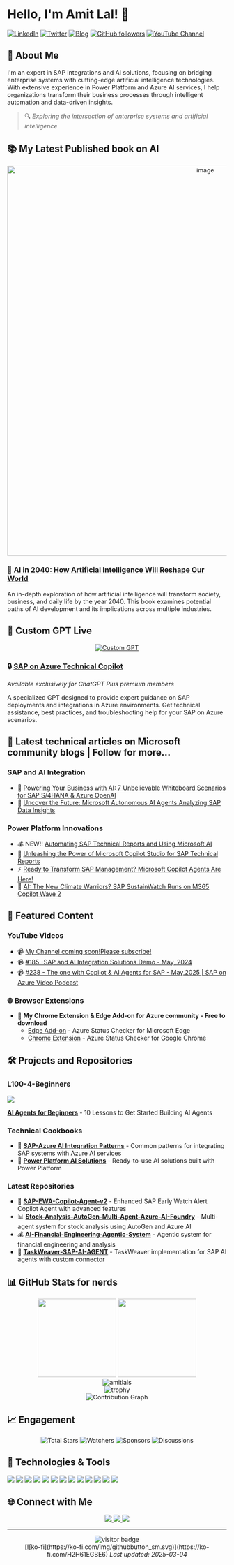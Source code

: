 # Hello, I'm Amit Lal! 👋

[![LinkedIn](https://img.shields.io/badge/LinkedIn-amitlal-blue?style=flat-square&logo=linkedin)](https://linkedin.com/in/amitlal)
[![Twitter](https://img.shields.io/badge/Twitter-amitlalamitlal-1DA1F2?style=flat-square&logo=twitter&logoColor=white)](https://x.com/amitlalamitlal)
[![Blog](https://img.shields.io/badge/medium.com-green?style=flat-square&logo=blogger&logoColor=white)](https://medium.com/@amitlalyt)
[![GitHub followers](https://img.shields.io/github/followers/amitlals?label=Follow&style=social)](https://github.com/amitlals)
[![YouTube Channel](https://img.shields.io/badge/YouTube-Subscribe-red?style=flat-square&logo=youtube&logoColor=white)](www.youtube.com/@AI-with-AmitLal)

## 💼 About Me

I'm an expert in SAP integrations and AI solutions, focusing on bridging enterprise systems with cutting-edge artificial intelligence technologies. With extensive experience in Power Platform and Azure AI services, I help organizations transform their business processes through intelligent automation and data-driven insights.

> 🔍 *Exploring the intersection of enterprise systems and artificial intelligence*

## 📚 My Latest Published book on AI

<div align="center">
  <a href="https://www.amazon.com/AI-2040-Artificial-Intelligence-Reshape-ebook/dp/B0DNQ1N4G1">
    <img width="894" alt="image" src="https://github.com/user-attachments/assets/1571e138-bbd4-4d7e-ae5c-693c24fd92d1" />

  </a>
</div>

### 📖 [AI in 2040: How Artificial Intelligence Will Reshape Our World](https://www.amazon.com/AI-2040-Artificial-Intelligence-Reshape-ebook/dp/B0DNQ1N4G1)

An in-depth exploration of how artificial intelligence will transform society, business, and daily life by the year 2040. This book examines potential paths of AI development and its implications across multiple industries.

## 🤖 Custom GPT Live

<div align="center">
  <a href="https://chatgpt.com/g/g-P0b7jVeUn-sap-on-azure-technical-copilot">
    <img src="https://img.shields.io/badge/ChatGPT-SAP_on_Azure_Technical_Copilot-74aa9c?style=for-the-badge&logo=openai&logoColor=white" alt="Custom GPT" />
  </a>
</div>

### 🔒 [SAP on Azure Technical Copilot](https://chatgpt.com/g/g-P0b7jVeUn-sap-on-azure-technical-copilot)
*Available exclusively for ChatGPT Plus premium members*

A specialized GPT designed to provide expert guidance on SAP deployments and integrations in Azure environments. Get technical assistance, best practices, and troubleshooting help for your SAP on Azure scenarios.

## 📝 Latest technical articles on Microsoft community blogs | Follow for more...

### SAP and AI Integration
- 🚀 [Powering Your Business with AI: 7 Unbelievable Whiteboard Scenarios for SAP S/4HANA & Azure OpenAI](https://techcommunity.microsoft.com/blog/azure-ai-services-blog/powering-your-business-with-ai-7-unbelievable-whiteboard-scenarios-for-sap-s4han/3790982)
- 🔮 [Uncover the Future: Microsoft Autonomous AI Agents Analyzing SAP Data Insights](https://techcommunity.microsoft.com/blog/azure-ai-services-blog/uncover-the-future-microsoft-autonomous-ai-agents-analyzing-sap-data-insights/4005307)

### Power Platform Innovations
- 💰 NEW!! [Automating SAP Technical Reports and Using Microsoft AI](https://community.powerplatform.com/blogs/post/?postid=b738010c-c5fa-ef11-be20-6045bdf03fcb)
- 🤖 [Unleashing the Power of Microsoft Copilot Studio for SAP Technical Reports](https://community.powerplatform.com/blogs/post/?postid=b04a1e37-8964-ef11-bfe3-6045bda6da2f)
- ⚡ [Ready to Transform SAP Management? Microsoft Copilot Agents Are Here!](https://community.powerplatform.com/blogs/post/?postid=6a8fb326-068d-ef11-ac21-6045bda6da2f)
- 🌱 [AI: The New Climate Warriors? SAP SustainWatch Runs on M365 Copilot Wave 2](https://community.powerplatform.com/blogs/post/?postid=243d8c38-1c7a-ef11-a671-7c1e52167d6c)

## 🎥 Featured Content

### YouTube Videos 
- 📹 [My Channel coming soon!Please subscribe!](https://www.youtube.com/@AI-with-AmitLal/)  
- 📹 [#185 -SAP and AI Integration Solutions Demo - May, 2024](https://www.youtube.com/watch?v=aTRwgu_dx08&t)
- 📹 [#238 - The one with Copilot & AI Agents for SAP - May,2025 | SAP on Azure Video Podcast](https://youtu.be/JM2MD3_tJRY?si=h4EGvTNTXWVNedFl&t=15) 

### 🌐 Browser Extensions 
- 📝 **My Chrome Extension & Edge Add-on for Azure community - Free to download**
  - [Edge Add-on](https://aka.ms/azurestatuschecker/) - Azure Status Checker for Microsoft Edge
  - [Chrome Extension](https://lnkd.in/gAKat9wb) - Azure Status Checker for Google Chrome

## 🛠️ Projects and Repositories

### L100-4-Beginners
<a href="https://github.com/microsoft/ai-agents-for-beginners">
  <img align="center" src="https://github-readme-stats.vercel.app/api/pin/?username=microsoft&repo=ai-agents-for-beginners&theme=react" />
</a>

**[AI Agents for Beginners](https://github.com/microsoft/ai-agents-for-beginners)** - 10 Lessons to Get Started Building AI Agents

### Technical Cookbooks
- 📘 **[SAP-Azure AI Integration Patterns](https://github.com/amitlals/sap-azure-ai-patterns)** - Common patterns for integrating SAP systems with Azure AI services
- 📗 **[Power Platform AI Solutions](https://github.com/amitlals/power-platform-ai-solutions)** - Ready-to-use AI solutions built with Power Platform

### Latest Repositories
- 🤖 **[SAP-EWA-Copilot-Agent-v2](https://github.com/amitlals/SAP-EWA-Copilot-Agent-v2)** - Enhanced SAP Early Watch Alert Copilot Agent with advanced features
- 📊 **[Stock-Analysis-AutoGen-Multi-Agent-Azure-AI-Foundry](https://github.com/amitlals/Stock-Analysis-AutoGen-Multi-Agent-Azure-AI-Foundry)** - Multi-agent system for stock analysis using AutoGen and Azure AI
- 💰 **[AI-Financial-Engineering-Agentic-System](https://github.com/amitlals/AI-Financial-Engineering-Agentic-System)** - Agentic system for financial engineering and analysis
- 🧩 **[TaskWeaver-SAP-AI-AGENT](https://github.com/amitlals/TaskWeaver-SAP-AI-AGENT)** - TaskWeaver implementation for SAP AI agents with custom connector

## 📊 GitHub Stats for nerds

<div align="center">
  <img height="180em" src="https://github-readme-stats.vercel.app/api?username=amitlals&show_icons=true&theme=react&include_all_commits=true&count_private=true"/>
  <img height="180em" src="https://github-readme-stats.vercel.app/api/top-langs/?username=amitlals&layout=compact&langs_count=7&theme=react"/>
</div>

<div align="center">
  <img src="https://github-readme-streak-stats.herokuapp.com/?user=amitlals&theme=react" alt="amitlals" />
</div>

<div align="center">
  <img src="https://github-profile-trophy.vercel.app/?username=amitlals&theme=onedark&column=7" alt="trophy" />
</div>

<div align="center">
  <img src="https://github-readme-activity-graph.vercel.app/graph?username=amitlals&theme=react-dark" alt="Contribution Graph" />
</div>

## 📈 Engagement

<div align="center">
  <img src="https://img.shields.io/github/stars/amitlals?style=for-the-badge&logo=github&color=yellow&label=Total%20Stars" alt="Total Stars" />
  <img src="https://img.shields.io/github/watchers/amitlals?style=for-the-badge&logo=github&color=blue&label=Watchers" alt="Watchers" />
  <img src="https://img.shields.io/github/sponsors/amitlals?style=for-the-badge&logo=github&color=pink&label=Sponsors" alt="Sponsors" />
  <img src="https://img.shields.io/github/discussions/amitlals/amitlals?style=for-the-badge&logo=github&color=green&label=Discussions" alt="Discussions" />
</div>

## 🔧 Technologies & Tools

![](https://img.shields.io/badge/Cloud-Azure-informational?style=flat&logo=microsoft-azure&logoColor=white&color=2bbc8a)
![](https://img.shields.io/badge/ERP-SAP-informational?style=flat&logo=sap&logoColor=white&color=2bbc8a)
![](https://img.shields.io/badge/Platform-PowerPlatform-informational?style=flat&logo=microsoft&logoColor=white&color=2bbc8a)
![](https://img.shields.io/badge/AI-AzureOpenAI-informational?style=flat&logo=openai&logoColor=white&color=2bbc8a)
![](https://img.shields.io/badge/Tool-CopilotStudio-informational?style=flat&logo=github&logoColor=white&color=2bbc8a)
![](https://img.shields.io/badge/Code-Python-informational?style=flat&logo=python&logoColor=white&color=2bbc8a)
![](https://img.shields.io/badge/Code-JavaScript-informational?style=flat&logo=javascript&logoColor=white&color=2bbc8a)
![](https://img.shields.io/badge/Tool-Docker-informational?style=flat&logo=docker&logoColor=white&color=2bbc8a)
![](https://img.shields.io/badge/Tool-Kubernetes-informational?style=flat&logo=kubernetes&logoColor=white&color=2bbc8a)
![](https://img.shields.io/badge/Framework-React-informational?style=flat&logo=react&logoColor=white&color=2bbc8a)
![](https://img.shields.io/badge/AI-MachineLearning-informational?style=flat&logo=tensorflow&logoColor=white&color=2bbc8a)
![](https://img.shields.io/badge/DB-SQL-informational?style=flat&logo=microsoft-sql-server&logoColor=white&color=2bbc8a)
![](https://img.shields.io/badge/Tool-VSCode-informational?style=flat&logo=visual-studio-code&logoColor=white&color=2bbc8a)

## 🌐 Connect with Me

<p align="center">
  <a href="https://linkedin.com/in/amitlal">
    <img src="https://img.shields.io/badge/-amitlal-blue?style=for-the-badge&logo=Linkedin&logoColor=white"/>
  </a>
  <a href="https://twitter.com/amitlalamitlal">
    <img src="https://img.shields.io/badge/-amitlalamitlal-1DA1F2?style=for-the-badge&logo=Twitter&logoColor=white"/>
  </a>
  <a href="https://blogspot.amitlal.com">
    <img src="https://img.shields.io/badge/-Blog-orange?style=for-the-badge&logo=blogger&logoColor=white"/>
  </a>
</p>

---

<!-- Visitor count and last updated timestamp -->
<p align="center">
  <img src="https://visitor-badge.laobi.icu/badge?page_id=amitlals.amitlals" alt="visitor badge"/>
  <br/>
  [![ko-fi](https://ko-fi.com/img/githubbutton_sm.svg)](https://ko-fi.com/H2H61EGBE6)
  <i>Last updated: 2025-03-04</i>
</p>
